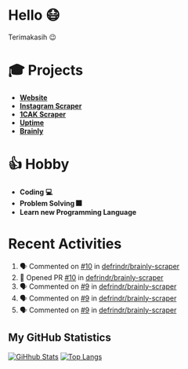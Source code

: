 # Hello 😷

Terimakasih 😉

# 🎓 Projects

- [**Website**](https://hanifdwyputra.xyz)
- [**Instagram Scraper**](https://instagram.hanifdwyputra.xyz)
- [**1CAK Scraper**](https://1cak.hanifdwyputra.xyz)
- [**Uptime**](https://uptime.hanifdwyputra.xyz)
- [**Brainly**](https://brainly.hanifdwyputra.xyz)

# 👍 Hobby

- **Coding 💻**
- **Problem Solving 🎆**
- **Learn new Programming Language**

# Recent Activities

<!--START_SECTION:activity-->
1. 🗣 Commented on [#10](https://github.com//defrindr/brainly-scraper/issues/10) in [defrindr/brainly-scraper](https://github.com//defrindr/brainly-scraper)
2. 💪 Opened PR [#10](https://github.com//defrindr/brainly-scraper/pull/10) in [defrindr/brainly-scraper](https://github.com//defrindr/brainly-scraper)
3. 🗣 Commented on [#9](https://github.com//defrindr/brainly-scraper/issues/9) in [defrindr/brainly-scraper](https://github.com//defrindr/brainly-scraper)
4. 🗣 Commented on [#9](https://github.com//defrindr/brainly-scraper/issues/9) in [defrindr/brainly-scraper](https://github.com//defrindr/brainly-scraper)
5. 🗣 Commented on [#9](https://github.com//defrindr/brainly-scraper/issues/9) in [defrindr/brainly-scraper](https://github.com//defrindr/brainly-scraper)
<!--END_SECTION:activity-->

## My GitHub Statistics
[![GiHhub Stats](https://github-readme-stats.vercel.app/api?username=hansputera&show_icons=true&theme=dark)](https://github.com/hansputera)
[![Top Langs](https://github-readme-stats.vercel.app/api/top-langs/?username=hansputera&layout=compact&theme=dark)](https://github.com/hansputera)
